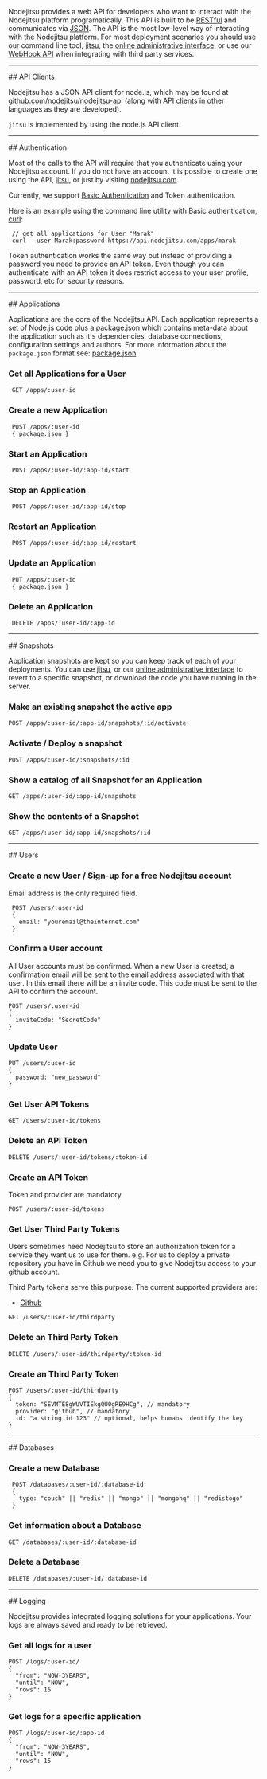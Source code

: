 Nodejitsu provides a web API for developers who want to interact with the Nodejitsu platform programatically. This API is built to be [RESTful](http://en.wikipedia.org/wiki/Representational_State_Transfer) and communicates via [JSON]. The API is the most low-level way of interacting with the Nodejitsu platform. For most deployment scenarios you should use our command line tool, [jitsu], the [online administrative interface][webops], or use our [WebHook API][webhooks] when integrating with third party services.

<hr>
## API Clients

Nodejitsu has a JSON API client for node.js, which may be found at [github.com/nodejitsu/nodejitsu-api](https://github.com/nodejitsu/nodejitsu-api) (along with API clients in other languages as they are developed). 

`jitsu` is implemented by using the node.js API client.

<hr>
## Authentication

Most of the calls to the API will require that you authenticate using your Nodejitsu account. If you do not have an account it is possible to create one using the API, [jitsu], or just by visiting [nodejitsu.com][nodejitsu]. 

Currently, we support [Basic Authentication](http://en.wikipedia.org/wiki/Basic_access_authentication) and Token authentication.

Here is an example using the command line utility with Basic authentication,
[curl]:

     // get all applications for User "Marak"
     curl --user Marak:password https://api.nodejitsu.com/apps/marak

Token authentication works the same way but instead of providing a password you need to provide an API token. Even though you can authenticate with an API token it does restrict access to your user profile, password, etc for security reasons.

<hr>
## Applications

Applications are the core of the Nodejitsu API. Each application represents a set of Node.js code plus a package.json which contains meta-data about the application such as it's dependencies, database connections, configuration settings and authors. For more information about the `package.json` format see: [package.json](http://package.json.jit.su)

### Get all Applications for a User
    
     GET /apps/:user-id

### Create a new Application

     POST /apps/:user-id
     { package.json }

### Start an Application

     POST /apps/:user-id/:app-id/start

### Stop an Application
     
     POST /apps/:user-id/:app-id/stop

### Restart an Application
     
     POST /apps/:user-id/:app-id/restart

### Update an Application

     PUT /apps/:user-id
     { package.json }

### Delete an Application

     DELETE /apps/:user-id/:app-id

<hr>
## Snapshots

Application snapshots are kept so you can keep track of each of your deployments. You can use [jitsu], or our [online administrative interface][webops] to revert to a specific snapshot, or download the code you have running in the server.

### Make an existing snapshot the active app
    POST /apps/:user-id/:app-id/snapshots/:id/activate

### Activate / Deploy a snapshot
    POST /apps/:user-id/:snapshots/:id

### Show a catalog of all Snapshot for an Application
    GET /apps/:user-id/:app-id/snapshots

### Show the contents of a Snapshot
    GET /apps/:user-id/:app-id/snapshots/:id

<hr>
## Users

### Create a new User / Sign-up for a free Nodejitsu account

Email address is the only required field.

     POST /users/:user-id
     {
       email: "youremail@theinternet.com"
     }

### Confirm a User account

All User accounts must be confirmed. When a new User is created, a confirmation email will be sent to the email address associated with that user. In this email there will be an invite code. This code must be sent to the API to confirm the account. 

    POST /users/:user-id
    {
      inviteCode: "SecretCode"
    }

### Update User

    PUT /users/:user-id
    {
      password: "new_password"
    }

### Get User API Tokens

    GET /users/:user-id/tokens

### Delete an API Token

    DELETE /users/:user-id/tokens/:token-id

### Create an API Token

Token and provider are mandatory

    POST /users/:user-id/tokens

### Get User Third Party Tokens

Users sometimes need Nodejitsu to store an authorization token for a service they want us to use for them. e.g. For us to deploy a private repository you have in Github we need you to give Nodejitsu access to your github account.

Third Party tokens serve this purpose. The current supported providers are:

* [Github](http://github.com)

```
GET /users/:user-id/thirdparty
```

### Delete an Third Party Token

    DELETE /users/:user-id/thirdparty/:token-id

### Create an Third Party Token

    POST /users/:user-id/thirdparty
    {
      token: "SEVMTE8gWUVTIEkgQU0gRE9HCg", // mandatory
      provider: "github", // mandatory
      id: "a string id 123" // optional, helps humans identify the key
    }

<hr>
## Databases

### Create a new Database

     POST /databases/:user-id/:database-id
     {
       type: "couch" || "redis" || "mongo" || "mongohq" || "redistogo"
     }

### Get information about a Database

    GET /databases/:user-id/:database-id

### Delete a Database

    DELETE /databases/:user-id/:database-id

<hr>
## Logging

Nodejitsu provides integrated logging solutions for your applications. Your logs are always saved and ready to be retrieved.

### Get all logs for a user

    POST /logs/:user-id/
    {
      "from": "NOW-3YEARS",
      "until": "NOW",
      "rows": 15
    } 

### Get logs for a specific application

    POST /logs/:user-id/:app-id
    {
      "from": "NOW-3YEARS",
      "until": "NOW",
      "rows": 15
    } 


[jitsu]: http://github.com/nodejitsu/jitsu
[JSON]: http://en.wikipedia.org/wiki/JSON
[webops]: https://webops.jit.su
[webhooks]: https://webhooks.nodejitsu.com
[nodejitsu]: http://nodejitsu.com
[curl]: http://curl.haxx.se/

[meta:title]: <> (JSON API)